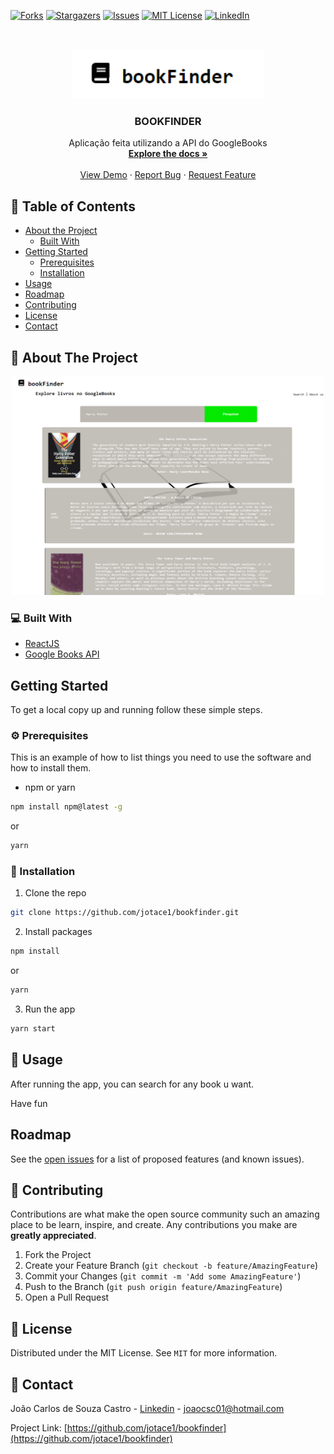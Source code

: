 
[![Forks][forks-shield]][forks-url]
[![Stargazers][stars-shield]][stars-url]
[![Issues][issues-shield]][issues-url]
[![MIT License][license-shield]][license-url]
[![LinkedIn][linkedin-shield]][linkedin-url]



<!-- PROJECT LOGO -->
<br />
<p align="center">
  <a href="https://github.com/jotace1/bookfinder">
    <img src="public/logo_book_finder.png" alt="Logo"  height="80">
  </a>

  <h3 align="center">BOOKFINDER</h3>

  <p align="center">
    Aplicação feita utilizando a API do GoogleBooks
    <br />
    <a href="https://github.com/jotace1/bookfinder"><strong>Explore the docs »</strong></a>
    <br />
    <br />
    <a href="https://github.com/jotace1/bookfinder">View Demo</a>
    ·
    <a href="https://github.com/jotace1/bookfinder/issues">Report Bug</a>
    ·
    <a href="https://github.com/jotace1/bookfinder/issues">Request Feature</a>
  </p>
</p>



<!-- TABLE OF CONTENTS -->
## 📎 Table of Contents

* [About the Project](#about-the-project)
  * [Built With](#built-with)
* [Getting Started](#getting-started)
  * [Prerequisites](#prerequisites)
  * [Installation](#installation)
* [Usage](#usage)
* [Roadmap](#roadmap)
* [Contributing](#contributing)
* [License](#license)
* [Contact](#contact)



<!-- ABOUT THE PROJECT -->
## :mag_right: About The Project
<p align="center">
<img src="public\screenshot.png" alt="Logo" width="500" height="350">
</p>



### 💻 Built With

* [ReactJS](https://pt-br.reactjs.org/)
* [Google Books API](https://developers.google.com/books)



<!-- GETTING STARTED -->
## Getting Started

To get a local copy up and running follow these simple steps.

### ⚙ Prerequisites

This is an example of how to list things you need to use the software and how to install them.
* npm or yarn
```sh
npm install npm@latest -g
```
or
```sh
yarn
```

### 📙 Installation

1. Clone the repo
```sh
git clone https://github.com/jotace1/bookfinder.git
```
2. Install packages
```sh
npm install
```
or
```sh
yarn
```
3. Run the app
```sh
yarn start
```


<!-- USAGE EXAMPLES -->
## 🚀 Usage
After running the app, you can search for any book u want.

Have fun


## Roadmap

See the [open issues](https://github.com/github_username/repo_name/issues) for a list of proposed features (and known issues).



<!-- CONTRIBUTING -->
## 📙 Contributing

Contributions are what make the open source community such an amazing place to be learn, inspire, and create. Any contributions you make are **greatly appreciated**.

1. Fork the Project
2. Create your Feature Branch (`git checkout -b feature/AmazingFeature`)
3. Commit your Changes (`git commit -m 'Add some AmazingFeature'`)
4. Push to the Branch (`git push origin feature/AmazingFeature`)
5. Open a Pull Request



<!-- LICENSE -->
## 📝 License

Distributed under the MIT License. See `MIT` for more information.



<!-- CONTACT -->
## :calling: Contact

João Carlos de Souza Castro - [Linkedin](https://www.linkedin.com/in/joaocsc/) - joaocsc01@hotmail.com

Project Link: [https://github.com/jotace1/bookfinder](https://github.com/jotace1/bookfinder)




<!-- MARKDOWN LINKS & IMAGES -->
<!-- https://www.markdownguide.org/basic-syntax/#reference-style-links -->
[contributors-shield]: https://img.shields.io/github/contributors/jotace1/bookfinder.svg?style=flat-square
[contributors-url]: https://github.com/jotace1/bookfinder/graphs/contributors
[forks-shield]: https://img.shields.io/github/forks/jotace1/bookfinder.svg?style=flat-square
[forks-url]: https://github.com/jotace1/bookfinder/network/members
[stars-shield]: https://img.shields.io/github/stars/jotace1/bookfinder.svg?style=flat-square
[stars-url]: https://github.com/jotace1/bookfinder/stargazers
[issues-shield]: https://img.shields.io/github/issues/jotace1/bookfinder.svg?style=flat-square
[issues-url]: https://github.com/jotace1/bookfinder/issues
[license-shield]: https://img.shields.io/github/license/jotace1/bookfinder.svg?style=flat-square
[license-url]: https://github.com/jotace1/bookfinder/blob/master/LICENSE
[linkedin-shield]: https://img.shields.io/badge/-LinkedIn-black.svg?style=flat-square&logo=linkedin&colorB=555
[linkedin-url]: https://www.linkedin.com/in/joaocsc/

